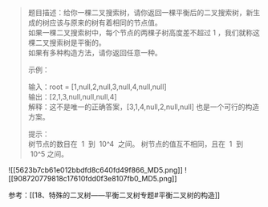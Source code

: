 
> 题目描述：给你一棵二叉搜索树，请你返回一棵平衡后的二叉搜索树，新生成的树应该与原来的树有着相同的节点值。  
> 如果一棵二叉搜索树中，每个节点的两棵子树高度差不超过 1 ，我们就称这棵二叉搜索树是平衡的。  
> 如果有多种构造方法，请你返回任意一种。
> 
> 示例：
> 
> 输入：root = [1,null,2,null,3,null,4,null,null]  
> 输出：[2,1,3,null,null,null,4]  
> 解释：这不是唯一的正确答案，[3,1,4,null,2,null,null] 也是一个可行的构造方案。
> 
> 提示：  
> 树节点的数目在  1  到  10^4  之间。
> 树节点的值互不相同，且在  1  到  10^5 之间。


![[5623b7cb61e012bbdfd8c640fd49f866_MD5.png]]
![[908720779818c17610fdd0f3e8107fb0_MD5.png]]

参考：[[18、特殊的二叉树——平衡二叉树专题#平衡二叉树的构造]]

